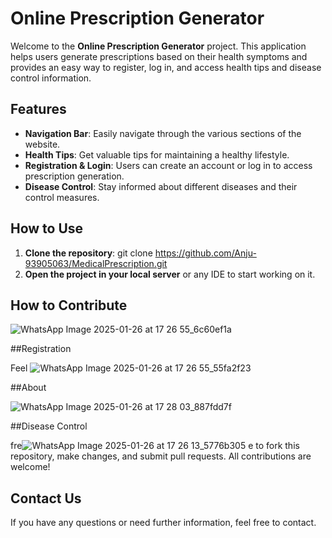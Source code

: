 # Online Prescription Generator

Welcome to the **Online Prescription Generator** project. This application helps users generate prescriptions based on their health symptoms and provides an easy way to register, log in, and access health tips and disease control information.

## Features

- **Navigation Bar**: Easily navigate through the various sections of the website.
- **Health Tips**: Get valuable tips for maintaining a healthy lifestyle.
- **Registration & Login**: Users can create an account or log in to access prescription generation.
- **Disease Control**: Stay informed about different diseases and their control measures.

## How to Use

1. **Clone the repository**:
git clone https://github.com/Anju-93905063/MedicalPrescription.git
2. **Open the project in your local server** or any IDE to start working on it.



## How to Contribute
![WhatsApp Image 2025-01-26 at 17 26 55_6c60ef1a](https://github.com/user-attachments/assets/34505476-a837-4e2d-be7a-25f7041fec8d)

##Registration

Feel ![WhatsApp Image 2025-01-26 at 17 26 55_55fa2f23](https://github.com/user-attachments/assets/e72d0ff7-664c-4fb1-8d9f-8726790ed726)

##About

![WhatsApp Image 2025-01-26 at 17 28 03_887fdd7f](https://github.com/user-attachments/assets/02e1905c-9b14-42ea-bbb5-d8f0a9bd313a)

##Disease Control

fre![WhatsApp Image 2025-01-26 at 17 26 13_5776b305](https://github.com/user-attachments/assets/b749762a-cb73-4ae4-8053-530970547be9)
e to fork this repository, make changes, and submit pull requests. All contributions are welcome!

## Contact Us

If you have any questions or need further information, feel free to contact.

